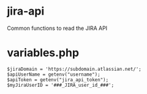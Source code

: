 # jira-api
Common functions to read the JIRA API

# variables.php

    $jiraDomain = 'https://subdomain.atlassian.net/';
    $apiUserName = getenv("username");
    $apiToken = getenv("jira_api_token");
    $myJiraUserID = '###_JIRA_user_id_###';
